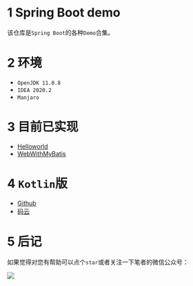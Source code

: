 # 1 Spring Boot demo

该仓库是`Spring Boot`的各种`Demo`合集。

# 2 环境

- `OpenJDK 11.0.8`
- `IDEA 2020.2`
- `Manjaro`

# 3 目前已实现

- [Helloworld](https://github.com/2293736867/SpringBootDemoJava/tree/master/DemoHelloworld)
- [WebWithMyBatis](https://github.com/2293736867/SpringBootDemoJava/tree/master/WebWithMyBatis)

# 4 `Kotlin`版

- [Github](https://github.com/2293736867/SpringBootDemoKotlin)
- [码云](https://gitee.com/u6b7b5fc3/SpringBootDemoKotlin)


# 5 后记

如果觉得对您有帮助可以点个`star`或者关注一下笔者的微信公众号：

![](https://img-blog.csdnimg.cn/20200806194605566.gif)
